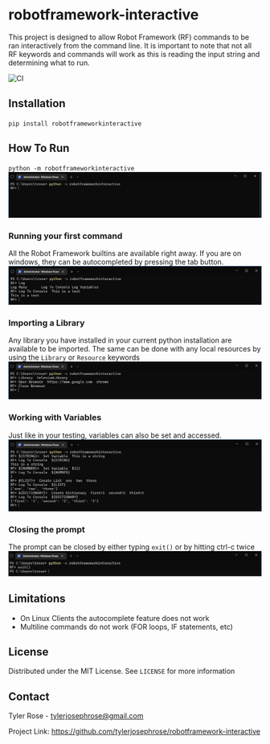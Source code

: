 # robotframework-interactive
This project is designed to allow Robot Framework (RF) commands to be ran interactively from the command line. It is 
important to note that not all RF keywords and commands will work as this is reading the input string and determining 
what to run.

![CI](https://github.com/tylerjosephrose/robotframework-interactive/actions/workflows/ci.yaml/badge.svg)

## Installation
`pip install robotframeworkinteractive`

## How To Run
`python -m robotframeworkinteractive`
![](documentation/images/Run.png)

### Running your first command
All the Robot Framework builtins are available right away. If you are on windows, they can be autocompleted by 
pressing the tab button.
![](documentation/images/FirstCommand.png)

### Importing a Library
Any library you have installed in your current python installation are available to be imported. The same can be done 
with any local resources by using the `Library` or `Resource` keywords
![](documentation/images/ImportingLibrary.png)

### Working with Variables
Just like in your testing, variables can also be set and accessed. 
![](documentation/images/Variables.png)

### Closing the prompt
The prompt can be closed by either typing `exit()` or by hitting ctrl-c twice
![](documentation/images/Exit.png)

## Limitations
* On Linux Clients the autocomplete feature does not work
* Multiline commands do not work (FOR loops, IF statements, etc)

## License
Distributed under the MIT License. See `LICENSE` for more information

## Contact
Tyler Rose - tylerjosephrose@gmail.com

Project Link: https://github.com/tylerjosephrose/robotframework-interactive